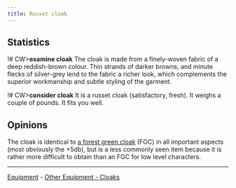 ```yaml
---
title: Russet cloak
---
```


## Statistics

!# CW\>**examine cloak**
The cloak is made from a finely-woven fabric of a deep reddish-brown
colour.
Thin strands of darker browns, and minute flecks of silver-grey lend to
the
fabric a richer look, which complements the superior workmanship and
subtle
styling of the garment.

!# CW\>**consider cloak**
It is a russet cloak (satisfactory, fresh).
It weighs a couple of pounds.
It fits you well.

## Opinions

The cloak is identical to [a forest green
cloak](a_forest_green_cloak "wikilink") (FGC) in all important aspects
(most obviously the +5db), but is a less commonly seen item because it
is rather more difficult to obtain than an FGC for low level
characters.

------------------------------------------------------------------------

[Equipment](Equipment "wikilink") - [Other Equipment -
Cloaks](Cloak "wikilink")